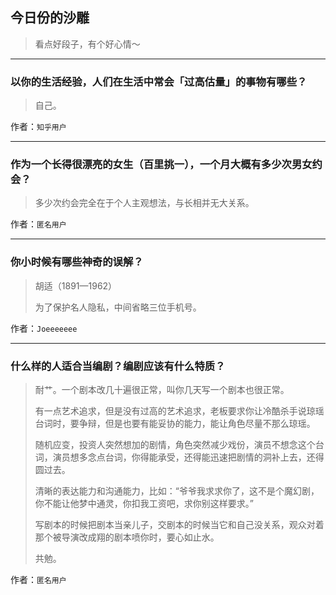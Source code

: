 ## 今日份的沙雕

> 看点好段子，有个好心情～


 
---

### 以你的生活经验，人们在生活中常会「过高估量」的事物有哪些？

> 自己。


作者：`知乎用户`

---

### 作为一个长得很漂亮的女生（百里挑一），一个月大概有多少次男女约会？

> 多少次约会完全在于个人主观想法，与长相并无大关系。


作者：`匿名用户`

---

### 你小时候有哪些神奇的误解？

> 胡适（1891—1962）
> 
> 为了保护名人隐私，中间省略三位手机号。


作者：`Joeeeeeee`

---

### 什么样的人适合当编剧？编剧应该有什么特质？

> 耐艹。一个剧本改几十遍很正常，叫你几天写一个剧本也很正常。
> 
> 有一点艺术追求，但是没有过高的艺术追求，老板要求你让冷酷杀手说琼瑶台词时，要争辩，但是也要有能妥协的能力，能让角色尽量不那么琼瑶。
> 
> 随机应变，投资人突然想加的剧情，角色突然减少戏份，演员不想念这个台词，演员想多念点台词，你得能承受，还得能迅速把剧情的洞补上去，还得圆过去。
> 
> 清晰的表达能力和沟通能力，比如：“爷爷我求求你了，这不是个魔幻剧，你不能让他梦中通灵，你扣我工资吧，求你别这样要求。”
> 
> 写剧本的时候把剧本当亲儿子，交剧本的时候当它和自己没关系，观众对着那个被导演改成翔的剧本喷你时，要心如止水。
> 
> 共勉。


作者：`匿名用户`